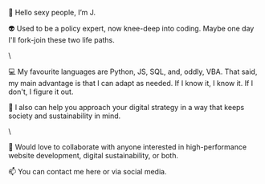 👋 Hello sexy people, I’m J.

👽 Used to be a policy expert, now knee-deep into coding. Maybe one day I'll fork-join these two life paths. 

 \

💻 My favourite languages are Python, JS, SQL, and, oddly, VBA. That said, my main advantage is that I can adapt as needed. If I know it, I know it. If I don't, I figure it out.

🌱 I also can help you approach your digital strategy in a way that keeps society and sustainability in mind.

 \

💞 Would love to collaborate with anyone interested in high-performance website development, digital sustainability, or both.

📫 You can contact me here or via social media.

<!---
jbolns/jbolns is a ✨ special ✨ repository because its `README.md` (this file) appears on your GitHub profile.
You can click the Preview link to take a look at your changes.
--->
